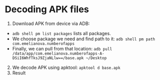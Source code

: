 # Decoding APK files

1. Download APK from device via ADB:
  - ```adb shell pm list packages``` lists all packages.
  - We choose package we need and find path to it: ```adb shell pm path com.emelianova.numberofapps```
  - Finally, we can pull from that location: ```adb pull /data/app/com.emelianova.numberofapps-A-DSiI6WhfTksJ9ZjaNLlw==/base.apk ~/Desktop```
2. We decode APK using apktool: ```apktool d base.apk```
3. Result
